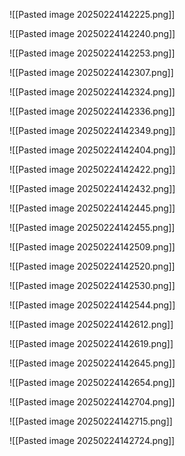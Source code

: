 ![[Pasted image 20250224142225.png]]

![[Pasted image 20250224142240.png]]

![[Pasted image 20250224142253.png]]

![[Pasted image 20250224142307.png]]

![[Pasted image 20250224142324.png]]

![[Pasted image 20250224142336.png]]

![[Pasted image 20250224142349.png]]

![[Pasted image 20250224142404.png]]

![[Pasted image 20250224142422.png]]

![[Pasted image 20250224142432.png]]

![[Pasted image 20250224142445.png]]

![[Pasted image 20250224142455.png]]

![[Pasted image 20250224142509.png]]

![[Pasted image 20250224142520.png]]

![[Pasted image 20250224142530.png]]

![[Pasted image 20250224142544.png]]

![[Pasted image 20250224142612.png]]

![[Pasted image 20250224142619.png]]

![[Pasted image 20250224142645.png]]

![[Pasted image 20250224142654.png]]

![[Pasted image 20250224142704.png]]

![[Pasted image 20250224142715.png]]

![[Pasted image 20250224142724.png]]



















